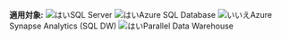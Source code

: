 <Token>**適用対象:** ![はい](media/yes-icon.png)SQL Server ![はい](media/yes-icon.png)Azure SQL Database ![いいえ](media/no-icon.png)Azure Synapse Analytics (SQL DW) ![はい](media/yes-icon.png)Parallel Data Warehouse </Token>
